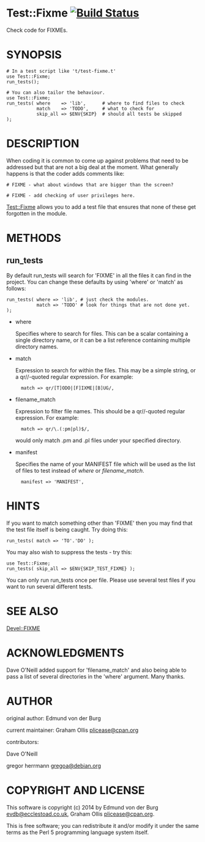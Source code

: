 # Test::Fixme [![Build Status](https://secure.travis-ci.org/plicease/Test-Fixme.png)](http://travis-ci.org/plicease/Test-Fixme)

Check code for FIXMEs.

# SYNOPSIS

    # In a test script like 't/test-fixme.t'
    use Test::Fixme;
    run_tests();
    
    # You can also tailor the behaviour.
    use Test::Fixme;
    run_tests( where    => 'lib',      # where to find files to check
               match    => 'TODO',     # what to check for
               skip_all => $ENV{SKIP}  # should all tests be skipped
    );

# DESCRIPTION

When coding it is common to come up against problems that need to be
addressed but that are not a big deal at the moment. What generally
happens is that the coder adds comments like:

    # FIXME - what about windows that are bigger than the screen?

    # FIXME - add checking of user privileges here.

[Test::Fixme](https://metacpan.org/pod/Test::Fixme) allows you to add a test file that ensures that none of
these get forgotten in the module.

# METHODS

## run\_tests

By default run\_tests will search for 'FIXME' in all the files it can
find in the project. You can change these defaults by using 'where' or
'match' as follows:

    run_tests( where => 'lib', # just check the modules.
               match => 'TODO' # look for things that are not done yet.
    );

- where

    Specifies where to search for files.  This can be a scalar containing a
    single directory name, or it can be a list reference containing multiple
    directory names.

- match

    Expression to search for within the files.  This may be a simple
    string, or a qr//-quoted regular expression.  For example:

        match => qr/[T]ODO|[F]IXME|[B]UG/,

- filename\_match

    Expression to filter file names.  This should be a qr//-quoted regular
    expression.  For example:

        match => qr/\.(:pm|pl)$/,

    would only match .pm and .pl files under your specified directory.

- manifest

    Specifies the name of your MANIFEST file which will be used as the list
    of files to test instead of _where_ or _filename\_match_.

        manifest => 'MANIFEST',

# HINTS

If you want to match something other than 'FIXME' then you may find
that the test file itself is being caught. Try doing this:

    run_tests( match => 'TO'.'DO' );

You may also wish to suppress the tests - try this:

    use Test::Fixme;
    run_tests( skip_all => $ENV{SKIP_TEST_FIXME} );

You can only run run\_tests once per file. Please use several test
files if you want to run several different tests.

# SEE ALSO

[Devel::FIXME](https://metacpan.org/pod/Devel::FIXME)

# ACKNOWLEDGMENTS

Dave O'Neill added support for 'filename\_match' and also being able to pass a
list of several directories in the 'where' argument. Many thanks.

# AUTHOR

original author: Edmund von der Burg

current maintainer: Graham Ollis <plicease@cpan.org>

contributors:

Dave O'Neill

gregor herrmann <gregoa@debian.org>

# COPYRIGHT AND LICENSE

This software is copyright (c) 2014 by Edmund von der Burg <evdb@ecclestoad.co.uk>, Graham Ollis <plicease@cpan.org>.

This is free software; you can redistribute it and/or modify it under
the same terms as the Perl 5 programming language system itself.
